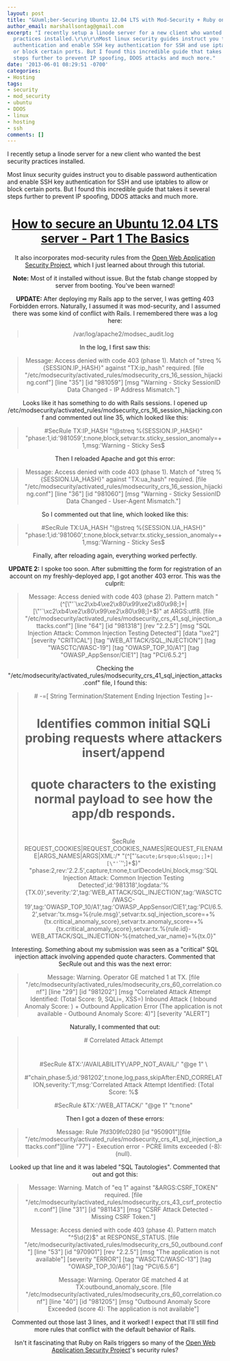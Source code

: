 ```yaml
---
layout: post
title: "&Uuml;ber-Securing Ubuntu 12.04 LTS with Mod-Security + Ruby on Rails 3.2.13"
author_email: marshallsontag@gmail.com
excerpt: "I recently setup a linode server for a new client who wanted the best security
  practices installed.\r\n\r\nMost linux security guides instruct you to disable password
  authentication and enable SSH key authentication for SSH and use iptables to allow
  or block certain ports. But I found this incredible guide that takes it several
  steps further to prevent IP spoofing, DDOS attacks and much more."
date: '2013-06-01 08:29:51 -0700'
categories:
- Hosting
tags:
- security
- mod_security
- ubuntu
- DDOS
- linux
- hosting
- ssh
comments: []
---
```

I recently setup a linode server for a new client who wanted the best security practices installed.

Most linux security guides instruct you to disable password authentication and enable SSH key authentication for SSH and use iptables to allow or block certain ports. But I found this incredible guide that takes it several steps further to prevent IP spoofing, DDOS attacks and much more.<a id="more"></a><a id="more-1538"></a>

<header id="main-content-header">
<h1 id="page-title"><a href="http://www.thefanclub.co.za/how-to/how-secure-ubuntu-1204-lts-server-part-1-basics">How to secure an Ubuntu 12.04 LTS server - Part 1 The Basics</a></h1>

It also incorporates mod-security rules from the <a href="https://www.owasp.org/index.php/Main_Page">Open Web Application Security Project</a>, which I just learned about through this tutorial.

<strong>Note:</strong> Most of it installed without issue. But the fstab change stopped by server from booting. You've been warned!

<strong>UPDATE: </strong>After deploying my Rails app to the server, I was getting 403 Forbidden errors. Naturally, I assumed it was mod-security, and I assumed there was some kind of conflict with Rails. I remembered there was a log here:

<blockquote>/var/log/apache2/modsec_audit.log</blockquote>

In the log, I first saw this:

<blockquote>Message: Access denied with code 403 (phase 1). Match of "streq %{SESSION.IP_HASH}" against "TX:ip_hash" required. [file "/etc/modsecurity/activated_rules/modsecurity_crs_16_session_hijacking.conf"] [line "35"] [id "981059"] [msg "Warning - Sticky SessionID Data Changed - IP Address Mismatch."]</blockquote>

Looks like it has something to do with Rails sessions. I opened up /etc/modsecurity/activated_rules/modsecurity_crs_16_session_hijacking.conf and commented out line 35, which looked like this:

<blockquote>#SecRule TX:IP_HASH "!@streq %{SESSION.IP_HASH}" "phase:1,id:'981059',t:none,block,setvar:tx.sticky_session_anomaly=+1,msg:'Warning - Sticky Ses$</blockquote>

Then I reloaded Apache and got this error:

<blockquote>Message: Access denied with code 403 (phase 1). Match of "streq %{SESSION.UA_HASH}" against "TX:ua_hash" required. [file "/etc/modsecurity/activated_rules/modsecurity_crs_16_session_hijacking.conf"] [line "36"] [id "981060"] [msg "Warning - Sticky SessionID Data Changed - User-Agent Mismatch."]</blockquote>

So I commented out that line, which looked like this:

<blockquote>#SecRule TX:UA_HASH "!@streq %{SESSION.UA_HASH}" "phase:1,id:'981060',t:none,block,setvar:tx.sticky_session_anomaly=+1,msg:'Warning - Sticky Ses$</blockquote>

Finally, after reloading again, everything worked perfectly.

<strong>UPDATE 2:</strong> I spoke too soon. After submitting the form for registration of an account on my freshly-deployed app, I got another 403 error. This was the culprit:

<blockquote>Message: Access denied with code 403 (phase 2). Pattern match "(^[\"'`\xc2\xb4\xe2\x80\x99\xe2\x80\x98;]+|[\"'`\xc2\xb4\xe2\x80\x99\xe2\x80\x98;]+$)" at ARGS:utf8. [file "/etc/modsecurity/activated_rules/modsecurity_crs_41_sql_injection_attacks.conf"] [line "64"] [id "981318"] [rev "2.2.5"] [msg "SQL Injection Attack: Common Injection Testing Detected"] [data "\xe2"] [severity "CRITICAL"] [tag "WEB_ATTACK/SQL_INJECTION"] [tag "WASCTC/WASC-19"] [tag "OWASP_TOP_10/A1"] [tag "OWASP_AppSensor/CIE1"] [tag "PCI/6.5.2"]</blockquote>

Checking the "/etc/modsecurity/activated_rules/modsecurity_crs_41_sql_injection_attacks.conf" file, I found this:

<blockquote># -=[ String Termination/Statement Ending Injection Testing ]=-

#

# Identifies common initial SQLi probing requests where attackers insert/append

# quote characters to the existing normal payload to see how the app/db responds.

#

SecRule REQUEST_COOKIES|REQUEST_COOKIES_NAMES|REQUEST_FILENAME|ARGS_NAMES|ARGS|XML:/* "(^[\"'`&acute;&rsquo;&lsquo;;]+|[\"'`&acute;&rsquo;&lsquo;;]+$)" "phase:2,rev:'2.2.5',capture,t:none,t:urlDecodeUni,block,msg:'SQL Injection Attack: Common Injection Testing Detected',id:'981318',logdata:'%{TX.0}',severity:'2',tag:'WEB_ATTACK/SQL_INJECTION',tag:'WASCTC/WASC-19',tag:'OWASP_TOP_10/A1',tag:'OWASP_AppSensor/CIE1',tag:'PCI/6.5.2',setvar:'tx.msg=%{rule.msg}',setvar:tx.sql_injection_score=+%{tx.critical_anomaly_score},setvar:tx.anomaly_score=+%{tx.critical_anomaly_score},setvar:tx.%{rule.id}-WEB_ATTACK/SQL_INJECTION-%{matched_var_name}=%{tx.0}"</blockquote>

Interesting. Something about my submission was seen as a "critical" SQL injection attack involving appended quote characters. Commented that SecRule out and this was the next error:

<blockquote>Message: Warning. Operator GE matched 1 at TX. [file "/etc/modsecurity/activated_rules/modsecurity_crs_60_correlation.conf"] [line "29"] [id "981202"] [msg "Correlated Attack Attempt Identified: (Total Score: 9, SQLi=, XSS=) Inbound Attack ( Inbound Anomaly Score: ) + Outbound Application Error (The application is not available - Outbound Anomaly Score: 4)"] [severity "ALERT"]</blockquote>

Naturally, I commented that out:

<blockquote># Correlated Attack Attempt

#

#SecRule &amp;TX:'/AVAILABILITY\\\/APP_NOT_AVAIL/' "@ge 1" \

#"chain,phase:5,id:'981202',t:none,log,pass,skipAfter:END_CORRELATION,severity:'1',msg:'Correlated Attack Attempt Identified: (Total Score: %$

#SecRule &amp;TX:'/WEB_ATTACK/' "@ge 1" "t:none"</blockquote>

Then I got a dozen of these errors:

<blockquote>Message: Rule 7fd309fc0280 [id "950901"][file "/etc/modsecurity/activated_rules/modsecurity_crs_41_sql_injection_attacks.conf"][line "77"] - Execution error - PCRE limits exceeded (-8): (null).</blockquote>

Looked up that line and it was labeled "SQL Tautologies". Commented that out and got this:

<blockquote>Message: Warning. Match of "eq 1" against "&amp;ARGS:CSRF_TOKEN" required. [file "/etc/modsecurity/activated_rules/modsecurity_crs_43_csrf_protection.conf"] [line "31"] [id "981143"] [msg "CSRF Attack Detected - Missing CSRF Token."]

Message: Access denied with code 403 (phase 4). Pattern match "^5\\d{2}$" at RESPONSE_STATUS. [file "/etc/modsecurity/activated_rules/modsecurity_crs_50_outbound.conf"] [line "53"] [id "970901"] [rev "2.2.5"] [msg "The application is not available"] [severity "ERROR"] [tag "WASCTC/WASC-13"] [tag "OWASP_TOP_10/A6"] [tag "PCI/6.5.6"]

Message: Warning. Operator GE matched 4 at TX:outbound_anomaly_score. [file "/etc/modsecurity/activated_rules/modsecurity_crs_60_correlation.conf"] [line "40"] [id "981205"] [msg "Outbound Anomaly Score Exceeded (score 4): The application is not available"]</blockquote>

Commented out those last 3 lines, and it worked! I expect that I'll still find more rules that conflict with the default behavior of Rails.

Isn't it fascinating that Ruby on Rails triggers so many of the <a href="https://www.owasp.org/index.php/Main_Page">Open Web Application Security Project</a>'s security rules?

</header>

